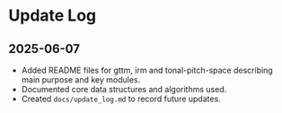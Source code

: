 # Update Log
## 2025-06-07
- Added README files for gttm, irm and tonal-pitch-space describing main purpose and key modules.
- Documented core data structures and algorithms used.
- Created `docs/update_log.md` to record future updates.
